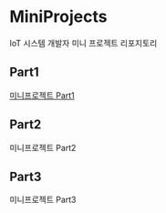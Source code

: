 # MiniProjects
IoT 시스템 개발자 미니 프로젝트 리포지토리

## Part1
[미니프로젝트 Part1](https://github.com/limchaeyeon8/MiniProjects/tree/main/part1)


## Part2
미니프로젝트 Part2


## Part3
미니프로젝트 Part3
